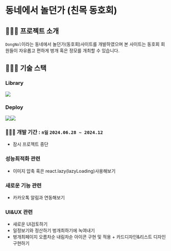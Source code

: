 # 동네에서 놀던가 (친목 동호회)

## 🧑🏻‍💻 프로젝트 소개

`DongNol`이라는 동네에서 놀던가(동호회)사이트를 개발하였으며 본 사이트는 동호회 회원들이 자유롭고 편하게 벙개 혹은 정모를 개최할 수 있습니다.

## 🧑🏻‍💻 기술 스택

### Library

<div style="display: flex;">
  <img src="https://img.shields.io/badge/react(VITE)-61DAFB?style=for-the-badge&logo=react&logoColor=black" />
</div>

### Deploy

<div style="display: flex;">
  <img src="https://img.shields.io/badge/firebase-%23039BE5.svg?style=for-the-badge&logo=firebase" />
  <img src="https://img.shields.io/badge/github actions-%232671E5.svg?style=for-the-badge&logo=githubactions&logoColor=white" />
</div>

### 🧑🏻‍💻 개발 기간 : `n일` `2024.06.28 ~ 2024.12`

- 잠시 프로젝트 중단

### 성능최적화 관련

- 이미지 압축 혹은 react.lazy(lazyLoading)사용해보기

### 새로운 기능 관련

- 카카오톡 알림과 연동해보기

### UI&UX 관련

- 새로운 UI검토하기
- 일정보기와 정산하기 벙개최하기에 녹여내기
- 벙개최페이지 오름차순 내림차순 아이콘 구현 및 적용 + 카드디자인&리스트 디자인 구현하기
